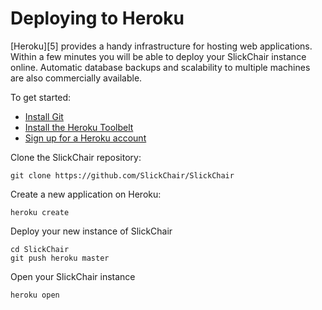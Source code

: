 Deploying to Heroku
===================

[Heroku][5] provides a handy infrastructure for hosting web applications. Within a few minutes you will be able to deploy your SlickChair instance online. Automatic database backups and scalability to multiple machines are also commercially available.

To get started:

- [Install Git][6]
- [Install the Heroku Toolbelt][7]
- [Sign up for a Heroku account][8]

Clone the SlickChair repository:

    git clone https://github.com/SlickChair/SlickChair

Create a new application on Heroku:
    
    heroku create

Deploy your new instance of SlickChair

    cd SlickChair
    git push heroku master
    
Open your SlickChair instance

    heroku open


[6]: http://git-scm.com/downloads
[7]: http://toolbelt.heroku.com/
[8]: http://heroku.com/signup
